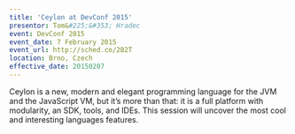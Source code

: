 ```yaml
---
title: 'Ceylon at DevConf 2015'
presentor: Tom&#225;&#353; Hradec
event: DevConf 2015
event_date: 7 February 2015
event_url: http://sched.co/2B2T
location: Brno, Czech
effective_date: 20150207
---
```

Ceylon is a new, modern and elegant programming language for the JVM and the JavaScript VM, 
but it’s more than that: it is a full platform with modularity, an SDK, tools, and IDEs. 
This session will uncover the most cool and interesting languages features.
